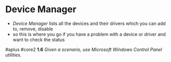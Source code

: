 # Device Manager

- *Device Manager* lists all the devices and their drivers which you can add to, remove, disable
- so this is where you go if you have a problem with a device or driver and want to check the status

#aplus #core2 **1.6** *Given a scenario, use Microsoft Windows Control Panel utilities.*
